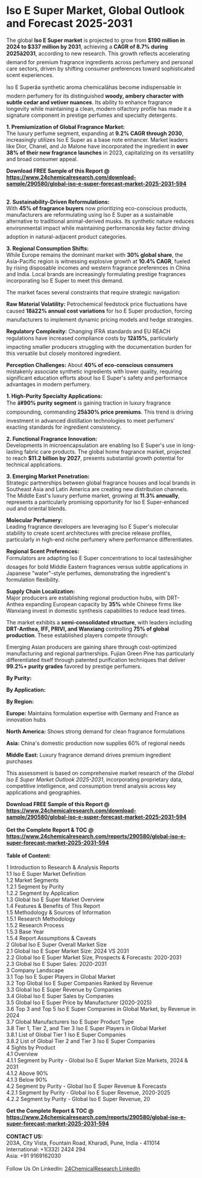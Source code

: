 <h1>Iso E Super Market, Global Outlook and Forecast 2025-2031</h1><p>The global <strong>Iso E Super market</strong> is projected to grow from <strong>$190 million in 2024 to $337 million by 2031</strong>, achieving a <strong>CAGR of 8.7% during 2025â2031</strong>, according to new research. This growth reflects accelerating demand for premium fragrance ingredients across perfumery and personal care sectors, driven by shifting consumer preferences toward sophisticated scent experiences.</p><p>Iso E Superâa synthetic aroma chemicalâhas become indispensable in modern perfumery for its distinguished <strong>woody, ambery character with subtle cedar and vetiver nuances</strong>. Its ability to enhance fragrance longevity while maintaining a clean, modern olfactory profile has made it a signature component in prestige perfumes and specialty detergents.</p><p><strong>1. Premiumization of Global Fragrance Market:</strong><br>
The luxury perfume segment, expanding at <strong>9.2% CAGR through 2030</strong>, increasingly utilizes Iso E Super as a base note enhancer. Market leaders like Dior, Chanel, and Jo Malone have incorporated the ingredient in <strong>over 38% of their new fragrance launches</strong> in 2023, capitalizing on its versatility and broad consumer appeal.</p><div><b>Download FREE Sample of this Report @ 
            <a href="https://www.24chemicalresearch.com/download-sample/290580/global-iso-e-super-forecast-market-2025-2031-594">
            https://www.24chemicalresearch.com/download-sample/290580/global-iso-e-super-forecast-market-2025-2031-594</a></b></div><br><p><strong>2. Sustainability-Driven Reformulations:</strong><br>
With <strong>45% of fragrance buyers</strong> now prioritizing eco-conscious products, manufacturers are reformulating using Iso E Super as a sustainable alternative to traditional animal-derived musks. Its synthetic nature reduces environmental impact while maintaining performanceâa key factor driving adoption in natural-adjacent product categories.</p><p><strong>3. Regional Consumption Shifts:</strong><br>
While Europe remains the dominant market with <strong>30% global share</strong>, the Asia-Pacific region is witnessing explosive growth at <strong>10.4% CAGR</strong>, fueled by rising disposable incomes and western fragrance preferences in China and India. Local brands are increasingly formulating prestige fragrances incorporating Iso E Super to meet this demand.</p><p>The market faces several constraints that require strategic navigation:</p><p><strong>Raw Material Volatility:</strong> Petrochemical feedstock price fluctuations have caused <strong>18â22% annual cost variations</strong> for Iso E Super production, forcing manufacturers to implement dynamic pricing models and hedge strategies.</p><p><strong>Regulatory Complexity:</strong> Changing IFRA standards and EU REACH regulations have increased compliance costs by <strong>12â15%</strong>, particularly impacting smaller producers struggling with the documentation burden for this versatile but closely monitored ingredient.</p><p><strong>Perception Challenges:</strong> About <strong>40% of eco-conscious consumers</strong> mistakenly associate synthetic ingredients with lower quality, requiring significant education efforts about Iso E Super's safety and performance advantages in modern perfumery.</p><p><strong>1. High-Purity Specialty Applications:</strong><br>
The <strong>â¥90% purity segment</strong> is gaining traction in luxury fragrance compounding, commanding <strong>25â30% price premiums</strong>. This trend is driving investment in advanced distillation technologies to meet perfumers' exacting standards for ingredient consistency.</p><p><strong>2. Functional Fragrance Innovation:</strong><br>
Developments in microencapsulation are enabling Iso E Super's use in long-lasting fabric care products. The global home fragrance market, projected to reach <strong>$11.2 billion by 2027</strong>, presents substantial growth potential for technical applications.</p><p><strong>3. Emerging Market Penetration:</strong><br>
Strategic partnerships between global fragrance houses and local brands in Southeast Asia and Latin America are creating new distribution channels. The Middle East's luxury perfume market, growing at <strong>11.3% annually</strong>, represents a particularly promising opportunity for Iso E Super-enhanced oud and oriental blends.</p><p><strong>Molecular Perfumery:</strong><br>
    Leading fragrance developers are leveraging Iso E Super's molecular stability to create scent architectures with precise release profiles, particularly in high-end niche perfumery where performance differentiates.</p><p><strong>Regional Scent Preferences:</strong><br>
    Formulators are adapting Iso E Super concentrations to local tastesâhigher dosages for bold Middle Eastern fragrances versus subtle applications in Japanese "water"-style perfumes, demonstrating the ingredient's formulation flexibility.</p><p><strong>Supply Chain Localization:</strong><br>
    Major producers are establishing regional production hubs, with DRT-Anthea expanding European capacity by <strong>35%</strong> while Chinese firms like Wanxiang invest in domestic synthesis capabilities to reduce lead times.</p><p>The market exhibits a <strong>semi-consolidated structure</strong>, with leaders including <strong>DRT-Anthea, IFF, PRIVI, and Wanxiang</strong> controlling <strong>75% of global production</strong>. These established players compete through:</p><p>Emerging Asian producers are gaining share through cost-optimized manufacturing and regional partnerships. Fujian Green Pine has particularly differentiated itself through patented purification techniques that deliver <strong>99.2%+ purity grades</strong> favored by prestige perfumers.</p><p><strong>By Purity:</strong></p><p><strong>By Application:</strong></p><p><strong>By Region:</strong></p><p><strong>Europe:</strong> Maintains formulation expertise with Germany and France as innovation hubs</p><p><strong>North America:</strong> Shows strong demand for clean fragrance formulations</p><p><strong>Asia:</strong> China's domestic production now supplies 60% of regional needs</p><p><strong>Middle East:</strong> Luxury fragrance demand drives premium ingredient purchases</p><p>This assessment is based on comprehensive market research of the <em>Global Iso E Super Market Outlook 2025-2031</em>, incorporating proprietary data, competitive intelligence, and consumption trend analysis across key applications and geographies.</p><div><b>Download FREE Sample of this Report @ 
            <a href="https://www.24chemicalresearch.com/download-sample/290580/global-iso-e-super-forecast-market-2025-2031-594">
            https://www.24chemicalresearch.com/download-sample/290580/global-iso-e-super-forecast-market-2025-2031-594</a></b></div><br><div><b>Get the Complete Report & TOC @ 
            <a href="https://www.24chemicalresearch.com/reports/290580/global-iso-e-super-forecast-market-2025-2031-594">
            https://www.24chemicalresearch.com/reports/290580/global-iso-e-super-forecast-market-2025-2031-594</a></b></div><br>
            <b>Table of Content:</b><p>1 Introduction to Research & Analysis Reports<br />
 1.1 Iso E Super Market Definition<br />
 1.2 Market Segments<br />
 1.2.1 Segment by Purity<br />
 1.2.2 Segment by Application<br />
 1.3 Global Iso E Super Market Overview<br />
 1.4 Features & Benefits of This Report<br />
 1.5 Methodology & Sources of Information<br />
 1.5.1 Research Methodology<br />
 1.5.2 Research Process<br />
 1.5.3 Base Year<br />
 1.5.4 Report Assumptions & Caveats<br />
2 Global Iso E Super Overall Market Size<br />
 2.1 Global Iso E Super Market Size: 2024 VS 2031<br />
 2.2 Global Iso E Super Market Size, Prospects & Forecasts: 2020-2031<br />
 2.3 Global Iso E Super Sales: 2020-2031<br />
3 Company Landscape<br />
 3.1 Top Iso E Super Players in Global Market<br />
 3.2 Top Global Iso E Super Companies Ranked by Revenue<br />
 3.3 Global Iso E Super Revenue by Companies<br />
 3.4 Global Iso E Super Sales by Companies<br />
 3.5 Global Iso E Super Price by Manufacturer (2020-2025)<br />
 3.6 Top 3 and Top 5 Iso E Super Companies in Global Market, by Revenue in 2024<br />
 3.7 Global Manufacturers Iso E Super Product Type<br />
 3.8 Tier 1, Tier 2, and Tier 3 Iso E Super Players in Global Market<br />
 3.8.1 List of Global Tier 1 Iso E Super Companies<br />
 3.8.2 List of Global Tier 2 and Tier 3 Iso E Super Companies<br />
4 Sights by Product<br />
 4.1 Overview<br />
 4.1.1 Segment by Purity - Global Iso E Super Market Size Markets, 2024 & 2031<br />
 4.1.2 Above 90%<br />
 4.1.3 Below 90%<br />
 4.2 Segment by Purity - Global Iso E Super Revenue & Forecasts<br />
 4.2.1 Segment by Purity - Global Iso E Super Revenue, 2020-2025<br />
 4.2.2 Segment by Purity - Global Iso E Super Revenue, 20</p><div><b>Get the Complete Report & TOC @ 
            <a href="https://www.24chemicalresearch.com/reports/290580/global-iso-e-super-forecast-market-2025-2031-594">
            https://www.24chemicalresearch.com/reports/290580/global-iso-e-super-forecast-market-2025-2031-594</a></b></div><br><b>CONTACT US:</b><br>
            203A, City Vista, Fountain Road, Kharadi, Pune, India - 411014<br>
            International: +1(332) 2424 294<br>
            Asia: +91 9169162030 <br><br>
            Follow Us On LinkedIn: <a href="https://www.linkedin.com/company/24chemicalresearch/">24ChemicalResearch LinkedIn</a>